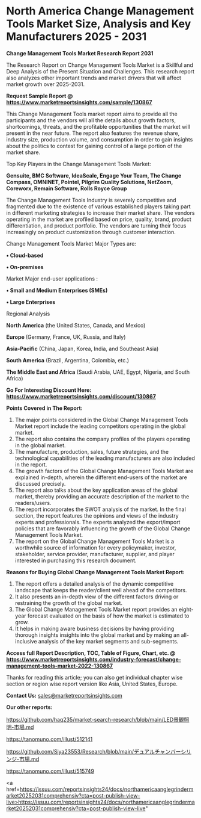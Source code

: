 # North America Change Management Tools Market Size, Analysis and Key Manufacturers 2025 - 2031

<strong>Change Management Tools Market Research Report 2031</strong>

The Research Report on Change Management Tools Market is a Skillful and Deep Analysis of the Present Situation and Challenges. This research report also analyzes other important trends and market drivers that will affect market growth over 2025-2031.

<strong>Request Sample Report @ <a href=https://www.marketreportsinsights.com/sample/130867>https://www.marketreportsinsights.com/sample/130867</a></strong>

This Change Management Tools market report aims to provide all the participants and the vendors will all the details about growth factors, shortcomings, threats, and the profitable opportunities that the market will present in the near future. The report also features the revenue share, industry size, production volume, and consumption in order to gain insights about the politics to contest for gaining control of a large portion of the market share.

Top Key Players in the Change Management Tools Market:

<strong>Gensuite, BMC Software, IdeaScale, Engage Your Team, The Change Compass, OMNINET, Pointel, Pilgrim Quality Solutions, NetZoom, Coreworx, Remain Software, Rolls Royce Group</strong>

The Change Management Tools Industry is severely competitive and fragmented due to the existence of various established players taking part in different marketing strategies to increase their market share. The vendors operating in the market are profiled based on price, quality, brand, product differentiation, and product portfolio. The vendors are turning their focus increasingly on product customization through customer interaction.

Change Management Tools Market Major Types are:

<strong>• Cloud-based

• On-premises</strong>

Market Major end-user applications :

<strong>• Small and Medium Enterprises (SMEs)

• Large Enterprises</strong>

Regional Analysis

</u><strong><b>North America</b></strong> (the United States, Canada, and Mexico)

<strong><b>Europe </b></strong>(Germany, France, UK, Russia, and Italy)

<strong><b>Asia-Pacific</b></strong> (China, Japan, Korea, India, and Southeast Asia)

<strong><b>South America</b></strong> (Brazil, Argentina, Colombia, etc.)

<strong><b>The Middle East and Africa</b></strong> (Saudi Arabia, UAE, Egypt, Nigeria, and South Africa)

<strong>Go For Interesting Discount Here: <a href=https://www.marketreportsinsights.com/discount/130867>https://www.marketreportsinsights.com/discount/130867</a></strong>

<strong>Points Covered in The Report:</strong>
<ol>
  <li>The major points considered in the Global Change Management Tools Market report include the leading competitors operating in the global market.</li>
  <li>The report also contains the company profiles of the players operating in the global market.</li>
  <li>The manufacture, production, sales, future strategies, and the technological capabilities of the leading manufacturers are also included in the report.</li>
  <li>The growth factors of the Global Change Management Tools Market are explained in-depth, wherein the different end-users of the market are discussed precisely.</li>
  <li>The report also talks about the key application areas of the global market, thereby providing an accurate description of the market to the readers/users.</li>
  <li>The report incorporates the SWOT analysis of the market. In the final section, the report features the opinions and views of the industry experts and professionals. The experts analyzed the export/import policies that are favorably influencing the growth of the Global Change Management Tools Market.</li>
  <li>The report on the Global Change Management Tools Market is a worthwhile source of information for every policymaker, investor, stakeholder, service provider, manufacturer, supplier, and player interested in purchasing this research document.</li>
</ol>
<strong>Reasons for Buying Global Change Management Tools Market Report:</strong>

<ol>
  <li>The report offers a detailed analysis of the dynamic competitive landscape that keeps the reader/client well ahead of the competitors.</li>
  <li>It also presents an in-depth view of the different factors driving or restraining the growth of the global market.</li>
  <li>The Global Change Management Tools Market report provides an eight-year forecast evaluated on the basis of how the market is estimated to grow.</li>
  <li>It helps in making aware business decisions by having providing thorough insights insights into the global market and by making an all-inclusive analysis of the key market segments and sub-segments.</li>
</ol>
<strong>Access full Report Description, TOC, Table of Figure, Chart, etc. @ <a href=https://www.marketreportsinsights.com/industry-forecast/change-management-tools-market-2022-130867>https://www.marketreportsinsights.com/industry-forecast/change-management-tools-market-2022-130867</a></strong>


Thanks for reading this article; you can also get individual chapter wise section or region wise report version like Asia, United States, Europe.

<strong>Contact Us:</strong>
sales@marketreportsinsights.com

<strong>Our other reports:</strong>

<a href=https://github.com/haq235/market-search-research/blob/main/LED景観照明-市場.md>https://github.com/haq235/market-search-research/blob/main/LED景観照明-市場.md</a>

<a href=https://tanomuno.com/illust/512141>https://tanomuno.com/illust/512141</a>

<a href=https://github.com/Siya23553/Research/blob/main/デュアルチャンバーシリンジ-市場.md>https://github.com/Siya23553/Research/blob/main/デュアルチャンバーシリンジ-市場.md</a>

<a href=https://tanomuno.com/illust/515749>https://tanomuno.com/illust/515749</a>

<a href=https://issuu.com/reportsinsights24/docs/northamericaanglegrindermarket20252031comprehensiv?cta=post-publish-view-live>https://issuu.com/reportsinsights24/docs/northamericaanglegrindermarket20252031comprehensiv?cta=post-publish-view-live</a>"
